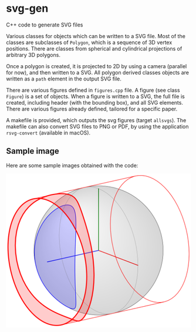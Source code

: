 # svg-gen
C++ code to generate SVG files

Various classes for objects which can be written to a SVG file. Most of the classes are subclasses of `Polygon`, which is a sequence of 3D vertex positions. There are classes from spherical and cylindrical projections of arbitrary 3D polygons.

Once a polygon is created, it is projected to 2D by using a camera (parallel for now), and then written to a SVG. All polygon derived classes objects are written as a `path` element in the output SVG file.

There are various figures defined in `figures.cpp` file. A figure (see class `Figure`) is a set of objects. When a figure is written to a SVG, the full file is created, including header (with the bounding box), and all SVG elements. There are various figures already defined, tailored for a specific paper.

A makefile is provided, which outputs the svg figures (target `allsvgs`). The makefile can also convert SVG files to PNG or PDF, by using the application `rsvg-convert` (available in macOS).


## Sample image

Here are some sample images obtained with the code:

![Figure 3](sample-images/fig3.png)
